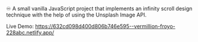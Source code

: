 ♾️ A small vanilla JavaScript project that implements an infinity scroll design technique with the help of using the Unsplash Image API.

Live Demo:
https://632cd098d400d806b746e595--vermillion-froyo-228abc.netlify.app/
